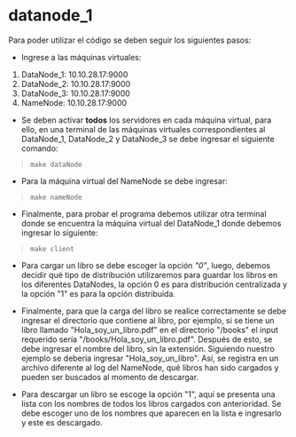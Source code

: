 # datanode_1

Para poder utilizar el código se deben seguir los siguientes pasos:

- Ingrese a las máquinas virtuales:
1. DataNode_1: 10.10.28.17:9000
2. DataNode_2: 10.10.28.17:9000
3. DataNode_3: 10.10.28.17:9000 
4. NameNode: 10.10.28.17:9000

- Se deben activar **todos** los servidores en cada máquina virtual, para ello, en una terminal de las máquinas virtuales correspondientes al DataNode_1, DataNode_2 y DataNode_3 se debe ingresar el siguiente comando:

>`` make dataNode ``

- Para la máquina virtual del NameNode se debe ingresar:

>``make nameNode``

- Finalmente, para probar el programa debemos utilizar otra terminal donde se encuentra la máquina virtual del DataNode_1 donde debemos ingresar lo siguiente:

>``make client``

- Para cargar un libro se debe escoger la opción *"0"*, luego, debemos decidir qué tipo de distribución utilizaremos para guardar los libros en los diferentes DataNodes, la opción 0 es para distribución centralizada y la opción "1" es para la opción distribuida. 

- Finalmente, para que la carga del libro se realice correctamente se debe ingresar el directorio que contiene al libro, por ejemplo, si se tiene un libro llamado "Hola_soy_un_libro.pdf" en el directorio "/books" el input requerido sería "/books/Hola_soy_un_libro.pdf". Después de esto, se debe ingresar el nombre del libro, sin la extensión. Siguiendo nuestro ejemplo se debería ingresar "Hola_soy_un_libro". Así, se registra en un archivo diferente al log del NameNode, qué libros han sido cargados y pueden ser buscados al momento de descargar.

- Para descargar un libro se escoge la opción "1", aquí se presenta una lista con los nombres de todos los libros cargados con anterioridad.
Se debe escoger uno de los nombres que aparecen en la lista e ingresarlo y este es descargado.